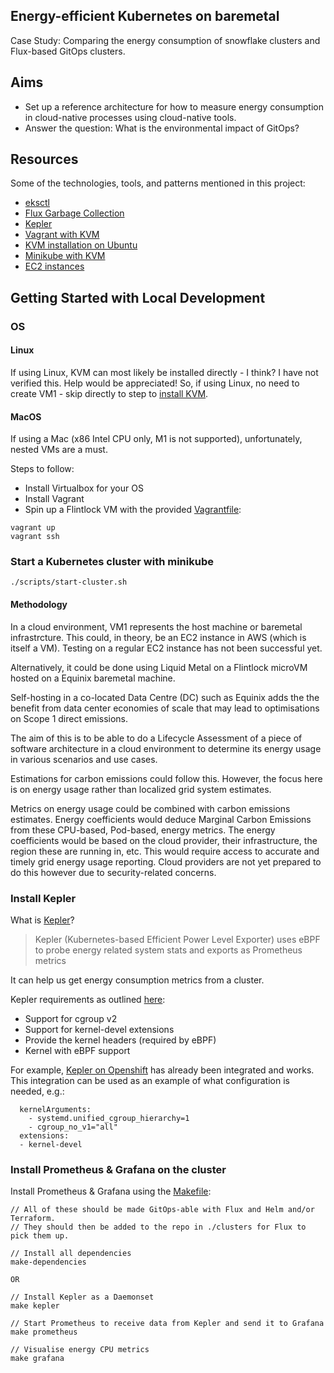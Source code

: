## Energy-efficient Kubernetes on baremetal

Case Study: Comparing the energy consumption of snowflake clusters and Flux-based GitOps clusters.

## Aims
- Set up a reference architecture for how to measure energy consumption in cloud-native processes using cloud-native tools.
- Answer the question: What is the environmental impact of GitOps?

## Resources

Some of the technologies, tools, and patterns mentioned in this project:
- [eksctl](https://github.com/weaveworks/eksctl)
- [Flux Garbage Collection](https://fluxcd.io/legacy/flux/references/garbagecollection/)
- [Kepler](https://github.com/sustainable-computing-io/kepler)
- [Vagrant with KVM](https://dev.to/vumdao/create-an-ubuntu-20-04-server-using-vagrant-3d2i)
- [KVM installation on Ubuntu](https://help.ubuntu.com/community/KVM/Installation)
- [Minikube with KVM](https://minikube.sigs.k8s.io/docs/drivers/kvm2/)
- [EC2 instances](https://docs.aws.amazon.com/AWSEC2/latest/UserGuide/instance-types.html)

## Getting Started with Local Development

### OS

#### Linux
If using Linux, KVM can most likely be installed directly - I think? I have not verified this. Help would be appreciated!
So, if using Linux, no need to create VM1 - skip directly to step to [install KVM](#install-kvm--start-a-kubernetes-cluster-with-minikube).

#### MacOS
If using a Mac (x86 Intel CPU only, M1 is not supported), unfortunately, nested VMs are a must.

Steps to follow:
- Install Virtualbox for your OS
- Install Vagrant
- Spin up a Flintlock VM with the provided [Vagrantfile](Vagrantfile):

```
vagrant up
vagrant ssh
```

### Start a Kubernetes cluster with minikube

```
./scripts/start-cluster.sh
```

#### Methodology

In a cloud environment, VM1 represents the host machine or baremetal infrastrcture.
This could, in theory, be an EC2 instance in AWS (which is itself a VM). Testing on a regular EC2 instance has not been successful yet.

Alternatively, it could be done using Liquid Metal on a Flintlock microVM hosted on a Equinix baremetal machine.

Self-hosting in a co-located Data Centre (DC) such as Equinix adds the the benefit from data center economies of scale that
may lead to optimisations on Scope 1 direct emissions.

The aim of this is to be able to do a Lifecycle Assessment of a piece of software architecture in a cloud environment to
determine its energy usage in various scenarios and use cases. 

Estimations for carbon emissions could follow this. However, the focus here is on energy usage rather than localized grid system estimates.

Metrics on energy usage could be combined with carbon emissions estimates.
Energy coefficients would deduce Marginal Carbon Emissions from these CPU-based, Pod-based, energy metrics.
The energy coefficients would be based on the cloud provider, their infrastructure, the region these are running in, etc. 
This would require access to accurate and timely grid energy usage reporting. Cloud providers are not yet prepared to do this however due to security-related concerns.

### Install Kepler

What is [Kepler](https://github.com/sustainable-computing-io/kepler)?
> Kepler (Kubernetes-based Efficient Power Level Exporter) uses eBPF to probe energy related system stats and exports as Prometheus metrics

It can help us get energy consumption metrics from a cluster.

Kepler requirements as outlined [here](https://github.com/sustainable-computing-io/kepler/tree/main/manifests#prerequisites):
- Support for cgroup v2
- Support for kernel-devel extensions
- Provide the kernel headers (required by eBPF)
- Kernel with eBPF support

For example, [Kepler on Openshift](https://github.com/sustainable-computing-io/kepler/tree/main/manifests#kepler-on-openshift) has already been integrated and works. This integration can be used as an example of what configuration is needed, e.g.:
```
  kernelArguments:
    - systemd.unified_cgroup_hierarchy=1
    - cgroup_no_v1="all"
  extensions:
  - kernel-devel
```

### Install Prometheus & Grafana on the cluster

Install Prometheus & Grafana using the [Makefile](Makefile):
```
// All of these should be made GitOps-able with Flux and Helm and/or Terraform.
// They should then be added to the repo in ./clusters for Flux to pick them up.

// Install all dependencies
make-dependencies

OR

// Install Kepler as a Daemonset
make kepler

// Start Prometheus to receive data from Kepler and send it to Grafana
make prometheus

// Visualise energy CPU metrics
make grafana
```

